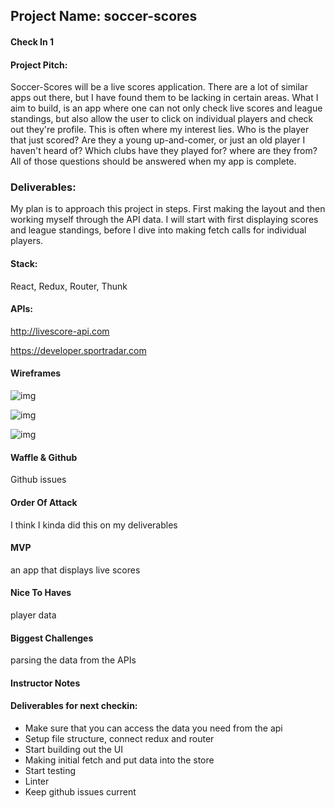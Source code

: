 ## Project Name: soccer-scores

#### Check In 1

#### Project Pitch:

Soccer-Scores will be a live scores application. There are a lot of similar apps out there, but I have found them to be lacking in certain areas. What I aim to build, is an app where one can not only check live scores and league standings, but also allow the user to click on individual players and check out they're profile. This is often where my interest lies. Who is the player that just scored? Are they a young up-and-comer, or just an old player I haven't heard of? Which clubs have they played for? where are they from? All of those questions should be answered when my app is complete.

### Deliverables:

My plan is to approach this project in steps. First making the layout and then working myself through the API data. I will start with first displaying scores and league standings, before I dive into making fetch calls for individual players. 

#### Stack:

React, Redux, Router, Thunk

#### APIs:

http://livescore-api.com

https://developer.sportradar.com

#### Wireframes

![img](https://preview.ibb.co/hbe1PJ/IMG_7926.jpg)

![img](https://preview.ibb.co/cYbgPJ/IMG_7927.jpg)

![img](https://preview.ibb.co/mnCcyd/IMG_7928.jpg)


#### Waffle & Github

Github issues

#### Order Of Attack

I think I kinda did this on my deliverables

#### MVP

an app that displays live scores

#### Nice To Haves

player data

#### Biggest Challenges

parsing the data from the APIs

#### Instructor Notes

#### Deliverables for next checkin:
 * Make sure that you can access the data you need from the api
 * Setup file structure, connect redux and router
 * Start building out the UI
 * Making initial fetch and put data into the store
 * Start testing
 * Linter
 * Keep github issues current
 
